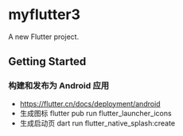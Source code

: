 # myflutter3

A new Flutter project.

## Getting Started
### 构建和发布为 Android 应用
- https://flutter.cn/docs/deployment/android
- 生成图标   flutter pub run flutter_launcher_icons
- 生成启动页 dart run flutter_native_splash:create
